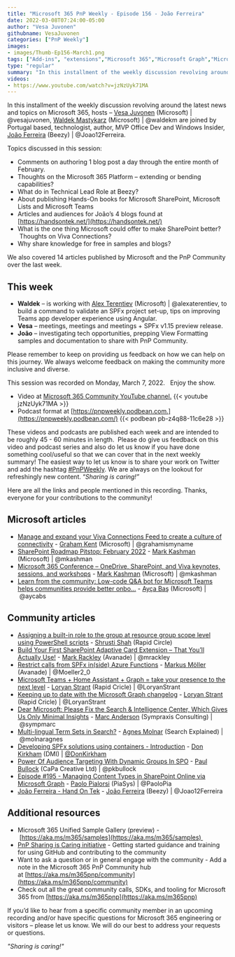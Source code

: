 ```yaml
---
title: "Microsoft 365 PnP Weekly - Episode 156 - João Ferreira"
date: 2022-03-08T07:24:00-05:00
author: "Vesa Juvonen"
githubname: VesaJuvonen
categories: ["PnP Weekly"]
images:
- images/Thumb-Ep156-March1.png
tags: ["Add-ins", "extensions","Microsoft 365","Microsoft Graph","Microsoft Teams","SharePoint","SharePoint Framework"]
type: "regular"
summary: "In this installment of the weekly discussion revolving around the latest news and topics on Microsoft 365, hosts – Vesa Juvonen (Microsoft), Waldek Mastykarz (Microsoft) are joined by Portugal based, technologist, author, MVP Office Dev and Windows Insider, João Ferreira (Beezy)."
videos:
- https://www.youtube.com/watch?v=jzNzUyk71MA
---
```


In this installment of the weekly discussion revolving around the latest news and topics on Microsoft 365, hosts – [Vesa Juvonen](https://twitter.com/vesajuvonen) (Microsoft) | @vesajuvonen, [Waldek Mastykarz](https://twitter.com/waldekm) (Microsoft) | @waldekm are joined by Portugal based, technologist, author, MVP Office Dev and Windows Insider, [João Ferreira](https://twitter.com/joao12ferreira) (Beezy) | @Joao12Ferreira.

Topics discussed in this session:

*   Comments on authoring 1 blog post a day through the entire month of February.   
*   Thoughts on the Microsoft 365 Platform – extending or bending capabilities?   
*   What do in Technical Lead Role at Beezy?  
*   About publishing Hands-On books for Microsoft SharePoint, Microsoft Lists and Microsoft Teams
*   Articles and audiences for João’s 4 blogs found at [https://handsontek.net/](https://handsontek.net/)  
*   What is the one thing Microsoft could offer to make SharePoint better?  Thoughts on Viva Connections?
*   Why share knowledge for free in samples and blogs?    

We also covered 14 articles published by Microsoft and the PnP Community over the last week. 

## This week

*   **Waldek** – is working with [Alex Terentiev](https://twitter.com/alexaterentiev) (Microsoft) | @alexaterentiev, to build a command to validate an SPFx project set-up, tips on improving Teams app developer experience using Angular.
*   **Vesa** – meetings, meetings and meetings + SPFx v1.15 preview release. 
*   **João** – investigating tech opportunities, prepping View Formatting samples and documentation to share with PnP Community.

Please remember to keep on providing us feedback on how we can help on this journey. We always welcome feedback on making the community more inclusive and diverse.

This session was recorded on Monday, March 7, 2022.   Enjoy the show. 

*   Video at [Microsoft 365 Community YouTube channel.](https://aka.ms/m365pnp-videos)
    {{< youtube jzNzUyk71MA >}}
*   Podcast format at [https://pnpweekly.podbean.com.](https://pnpweekly.podbean.com/)
    {{< podbean pb-z4q88-11c6e28 >}}

These videos and podcasts are published each week and are intended to be roughly 45 - 60 minutes in length.  Please do give us feedback on this video and podcast series and also do let us know if you have done something cool/useful so that we can cover that in the next weekly summary! The easiest way to let us know is to share your work on Twitter and add the hashtag [#PnPWeekly](https://twitter.com/search?q=%23pnpweekly). We are always on the lookout for refreshingly new content. “_Sharing is caring!”_ 

Here are all the links and people mentioned in this recording. Thanks, everyone for your contributions to the community!

## Microsoft articles

*   [Manage and expand your Viva Connections Feed to create a culture of connectivity](https://techcommunity.microsoft.com/t5/microsoft-sharepoint-blog/manage-and-expand-your-viva-connections-feed-to-create-a-culture/ba-p/3214393) - [Graham Kent](https://twitter.com/grahamismyname) (Microsoft) | @grahamismyname
*   [SharePoint Roadmap Pitstop: February 2022](https://techcommunity.microsoft.com/t5/microsoft-sharepoint-blog/sharepoint-roadmap-pitstop-february-2022/ba-p/3239000) - [Mark Kashman](https://twitter.com/mkashman) (Microsoft) | @mkashman
*   [Microsoft 365 Conference – OneDrive, SharePoint, and Viva keynotes, sessions, and workshops](https://techcommunity.microsoft.com/t5/microsoft-sharepoint-blog/microsoft-365-conference-onedrive-sharepoint-and-viva-keynotes/ba-p/3195379) - [Mark Kashman](https://twitter.com/mkashman) (Microsoft) | @mkashman
*   [Learn from the community: Low-code Q&A bot for Microsoft Teams helps communities provide better onbo...](https://devblogs.microsoft.com/microsoft365dev/learn-from-the-community-low-code-qa-bot-for-microsoft-teams-helps-communities-provide-better-onboarding-process/) - [Ayça Baş](https://twitter.com/aycabs) (Microsoft) | @aycabs

## Community articles

*   [Assigning a built-in role to the group at resource group scope level using PowerShell scripts](https://techcommunity.microsoft.com/t5/microsoft-365-pnp-blog/assigning-a-built-in-role-to-the-group-at-resource-group-scope/ba-p/3244598) - [Shrusti Shah](https://www.linkedin.com/in/shrushti-shah-bba565162/) (Rapid Circle) 
*   [Build Your First SharePoint Adaptive Card Extension – That You’ll Actually Use!](http://www.markrackley.net/2022/03/05/build-your-first-sharepoint-adaptive-card-extension-that-youll-actually-use/) - [Mark Rackley](https://twitter.com/mrackley) (Avanade) | @mrackley
*   [Restrict calls from SPFx in(side) Azure Functions](https://mmsharepoint.wordpress.com/2022/03/02/restrict-calls-from-spfx-inside-azure-functions/) - [Markus Möller](https://twitter.com/Moeller2_0) (Avanade) | @Moeller2\_0
*   [Microsoft Teams + Home Assistant + Graph = take your presence to the next level](https://www.loryanstrant.com/2022/03/04/microsoft-teams-home-assistant-graph-take-your-presence-to-the-next-level/) - [Loryan Strant](https://twitter.com/LoryanStrant) (Rapid Cricle) | @LoryanStrant
*   [Keeping up to date with the Microsoft Graph changelog](https://www.loryanstrant.com/2022/03/03/keeping-up-to-date-with-the-microsoft-graph-changelog/) - [Loryan Strant](https://twitter.com/LoryanStrant) (Rapid Cricle) | @LoryanStrant
*   [Dear Microsoft: Please Fix the Search & Intelligence Center, Which Gives Us Only Minimal Insights](https://sympmarc.com/2022/03/01/dear-microsoft-please-fix-the-search-intelligence-center-which-gives-us-only-minimal-insights/) - [Marc Anderson](https://twitter.com/sympmarc) (Sympraxis Consulting) | @sympmarc
*   [Multi-lingual Term Sets in Search?](https://searchexplained.com/multi-lingual-term-sets-in-search/) - [Agnes Molnar](https://twitter.com/molnaragnes) (Search Explained) | @molnaragnes
*   [Developing SPFx solutions using containers - Introduction](https://www.donkirkham.com/blog/spfx-containers/) - [Don Kirkham](https://twitter.com/DonKirkham) (DMI) | [@DonKirkham](/t5/user/viewprofilepage/user-id/407309)
*   [Power Of Audience Targeting With Dynamic Groups In SPO](https://www.pkbullock.com/blog/2022/power-of-audience-targeting-with-dynamic-groups-in-spo/) - [Paul Bullock](https://twitter.com/pkbullock) (CaPa Creative Ltd) | @pkbullock
*   [Episode #195 - Managing Content Types in SharePoint Online via Microsoft Graph](https://www.youtube.com/watch?v=BXNY0spCzjs) - [Paolo Pialorsi](https://twitter.com/PaoloPia) (PiaSys) | @PaoloPia
*   [João Ferreira - Hand On Tek](https://handsontek.net/) - [João Ferreira](https://twitter.com/Joao12Ferreira) (Beezy) | @Joao12Ferreira

## Additional resources

*   Microsoft 365 Unified Sample Gallery (preview) - [https://aka.ms/m365/samples](https://aka.ms/m365/samples) 
*   [PnP Sharing is Caring initiative](https://aka.ms/sharing-is-caring) \- Getting started guidance and training for using GitHub and contributing to the community
*   Want to ask a question or in general engage with the community - Add a note in the Microsoft 365 PnP Community hub at [https://aka.ms/m365pnp/community](https://aka.ms/m365pnp/community)
*   Check out all the great community calls, SDKs, and tooling for Microsoft 365 from [https://aka.ms/m365pnp](https://aka.ms/m365pnp)

If you’d like to hear from a specific community member in an upcoming recording and/or have specific questions for Microsoft 365 engineering or visitors – please let us know. We will do our best to address your requests or questions.

_"Sharing is caring!"_ 

